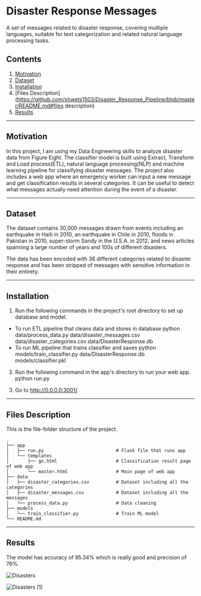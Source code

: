 # Disaster Response Messages

A set of messages related to disaster response, covering multiple languages, suitable for text categorization and related natural language processing tasks.

## Contents
1. [Motivation](https://github.com/shwets1503/Disaster_Response_Pipeline/blob/master/README.md#motivation)
2. [Dataset](https://github.com/shwets1503/Disaster_Response_Pipeline/blob/master/README.md#dataset)
3. [Installation](https://github.com/shwets1503/Disaster_Response_Pipeline/blob/master/README.md#installation)
4. [Files Description](https://github.com/shwets1503/Disaster_Response_Pipeline/blob/master/README.md#files description)
5. [Results](https://github.com/shwets1503/Disaster_Response_Pipeline/blob/master/README.md#results)

---

## Motivation
In this project, I am using my Data Engineering skills to analyze disaster data from Figure Eight. The classifier model is built using Extract, Transform and Load process(ETL), natural language processing(NLP) and machine learning pipeline for classifying disaster messages. The project also includes a web app where an emergency worker can input a new message and get classification results in several categories. It can be useful to detect what messages actually need attention during the event of a disaster.

---

## Dataset
The dataset contains 30,000 messages drawn from events including an earthquake in Haiti in 2010, an earthquake in Chile in 2010, floods in Pakistan in 2010, super-storm Sandy in the U.S.A. in 2012, and news articles spanning a large number of years and 100s of different disasters.

The data has been encoded with 36 different categories related to disaster response and has been stripped of messages with sensitive information in their entirety.

---

## Installation

1. Run the following commands in the project's root directory to set up database and model.

  - To run ETL pipeline that cleans data and stores in database python data/process_data.py data/disaster_messages.csv data/disaster_categories.csv data/DisasterResponse.db
  - To run ML pipeline that trains classifier and saves python models/train_classifier.py data/DisasterResponse.db models/classifier.pkl
2. Run the following command in the app's directory to run your web app. python run.py

3. Go to http://0.0.0.0:3001/

---

## Files Description
This is the file-folder structure of the project.

```
.
├── app     
│   ├── run.py                           # Flask file that runs app
│   └── templates   
│       ├── go.html                      # Classification result page of web app
│       └── master.html                  # Main page of web app    
├── data                   
│   ├── disaster_categories.csv          # Dataset including all the categories  
│   ├── disaster_messages.csv            # Dataset including all the messages
│   └── process_data.py                  # Data cleaning
├── models
│   └── train_classifier.py              # Train ML model           
└── README.md
```
---

## Results
The model has accuracy of 95.34% which is really good and precision of 76%. 

![Disasters](https://user-images.githubusercontent.com/33171500/83582390-9663e900-a4fe-11ea-9300-7779c116819c.png)

![Disasters (1)](https://user-images.githubusercontent.com/33171500/83582473-d0cd8600-a4fe-11ea-99f3-39dc6dd42b47.png)






